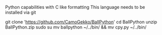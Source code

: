 Python capabilities with C like formatting
This language needs to be installed via git

git clone 'https://github.com/CamoGekko/BallPython'
cd BallPython
unzip BallPython.zip
sudo su
mv ballpython ~/../bin/ && mv cpy.py ~/../bin/
